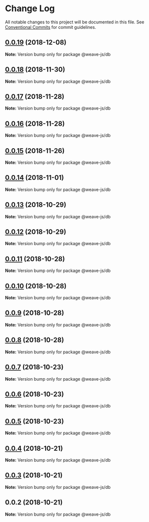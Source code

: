 # Change Log

All notable changes to this project will be documented in this file.
See [Conventional Commits](https://conventionalcommits.org) for commit guidelines.

## [0.0.19](https://github.com/fachw3rk/weave/compare/@weave-js/db@0.0.18...@weave-js/db@0.0.19) (2018-12-08)

**Note:** Version bump only for package @weave-js/db





## [0.0.18](https://github.com/fachw3rk/weave/compare/@weave-js/db@0.0.17...@weave-js/db@0.0.18) (2018-11-30)

**Note:** Version bump only for package @weave-js/db





## [0.0.17](https://github.com/fachw3rk/weave/compare/@weave-js/db@0.0.16...@weave-js/db@0.0.17) (2018-11-28)

**Note:** Version bump only for package @weave-js/db





## [0.0.16](https://github.com/fachw3rk/weave/compare/@weave-js/db@0.0.15...@weave-js/db@0.0.16) (2018-11-28)

**Note:** Version bump only for package @weave-js/db





## [0.0.15](https://github.com/fachw3rk/weave/compare/@weave-js/db@0.0.14...@weave-js/db@0.0.15) (2018-11-26)

**Note:** Version bump only for package @weave-js/db





## [0.0.14](https://github.com/fachw3rk/weave/compare/@weave-js/db@0.0.13...@weave-js/db@0.0.14) (2018-11-01)

**Note:** Version bump only for package @weave-js/db





## [0.0.13](https://github.com/fachw3rk/weave/compare/@weave-js/db@0.0.12...@weave-js/db@0.0.13) (2018-10-29)

**Note:** Version bump only for package @weave-js/db





## [0.0.12](https://github.com/fachw3rk/weave/compare/@weave-js/db@0.0.11...@weave-js/db@0.0.12) (2018-10-29)

**Note:** Version bump only for package @weave-js/db





## [0.0.11](https://github.com/fachw3rk/weave/compare/@weave-js/db@0.0.10...@weave-js/db@0.0.11) (2018-10-28)

**Note:** Version bump only for package @weave-js/db





## [0.0.10](https://github.com/fachw3rk/weave/compare/@weave-js/db@0.0.9...@weave-js/db@0.0.10) (2018-10-28)

**Note:** Version bump only for package @weave-js/db





## [0.0.9](https://github.com/fachw3rk/weave/compare/@weave-js/db@0.0.8...@weave-js/db@0.0.9) (2018-10-28)

**Note:** Version bump only for package @weave-js/db





## [0.0.8](https://github.com/fachw3rk/weave/compare/@weave-js/db@0.0.7...@weave-js/db@0.0.8) (2018-10-28)

**Note:** Version bump only for package @weave-js/db





## [0.0.7](https://github.com/fachw3rk/weave/compare/@weave-js/db@0.0.6...@weave-js/db@0.0.7) (2018-10-23)

**Note:** Version bump only for package @weave-js/db





## [0.0.6](https://github.com/fachw3rk/weave/compare/@weave-js/db@0.0.5...@weave-js/db@0.0.6) (2018-10-23)

**Note:** Version bump only for package @weave-js/db





## [0.0.5](https://github.com/fachw3rk/weave/compare/@weave-js/db@0.0.4...@weave-js/db@0.0.5) (2018-10-23)

**Note:** Version bump only for package @weave-js/db





## [0.0.4](https://github.com/fachw3rk/weave/compare/@weave-js/db@0.0.3...@weave-js/db@0.0.4) (2018-10-21)

**Note:** Version bump only for package @weave-js/db





## [0.0.3](https://github.com/fachw3rk/weave/compare/@weave-js/db@0.0.2...@weave-js/db@0.0.3) (2018-10-21)

**Note:** Version bump only for package @weave-js/db





<a name="0.0.2"></a>
## 0.0.2 (2018-10-21)

**Note:** Version bump only for package @weave-js/db
